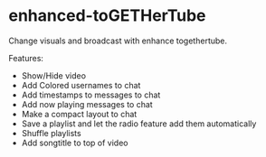 # enhanced-toGETHerTube
Change visuals and broadcast with enhance togethertube.

Features:
 - Show/Hide video
 - Add Colored usernames to chat
 - Add timestamps to messages to chat
 - Add now playing messages to chat
 - Make a compact layout to chat
 - Save a playlist and let the radio feature add them automatically
 - Shuffle playlists
 - Add songtitle to top of video
 
 
 
